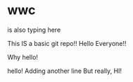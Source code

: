 # wwc
is also typing here

This IS a basic git repo!!
Hello Everyone!!


Why hello!

hello!
Adding another line
But really, HI!
